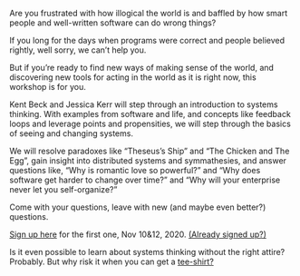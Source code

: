 Are you frustrated with how illogical the world is and baffled by how smart people and well-written software can do wrong things?

If you long for the days when programs were correct and people believed rightly, well sorry, we can’t help you.

But if you’re ready to find new ways of making sense of the world, and discovering new tools for acting in the world as it is right now, this workshop is for you.

Kent Beck and Jessica Kerr will step through an introduction to systems thinking. With examples from software and life, and concepts like feedback loops and leverage points and propensities, we will step through the basics of seeing and changing systems.

We will resolve paradoxes like “Theseus’s Ship” and “The Chicken and The Egg”, gain insight into distributed systems and symmathesies, and answer questions like, “Why is romantic love so powerful?” and “Why does software get harder to change over time?” and “Why will your enterprise never let you self-organize?”

Come with your questions, leave with new (and maybe even better?) questions.

[Sign up here](http://exploreddd.com/workshops/jessica-kerr-kent-beck.html) for the first one, Nov 10&12, 2020. [(Already signed up?)](nov20)

Is it even possible to learn about systems thinking without the right attire? Probably. But why risk it when you can get a [tee-shirt?](https://teespring.com/stores/systems-thinking)

<script async data-uid="8211ec5d1a" src="https://jessitron.ck.page/8211ec5d1a/index.js"></script>